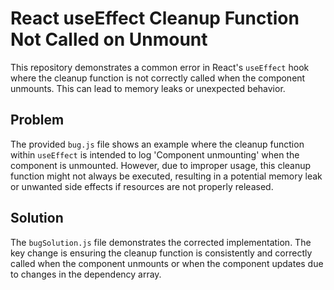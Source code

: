 # React useEffect Cleanup Function Not Called on Unmount

This repository demonstrates a common error in React's `useEffect` hook where the cleanup function is not correctly called when the component unmounts.  This can lead to memory leaks or unexpected behavior.

## Problem

The provided `bug.js` file shows an example where the cleanup function within `useEffect` is intended to log 'Component unmounting' when the component is unmounted. However, due to improper usage, this cleanup function might not always be executed, resulting in a potential memory leak or unwanted side effects if resources are not properly released.

## Solution

The `bugSolution.js` file demonstrates the corrected implementation. The key change is ensuring the cleanup function is consistently and correctly called when the component unmounts or when the component updates due to changes in the dependency array.